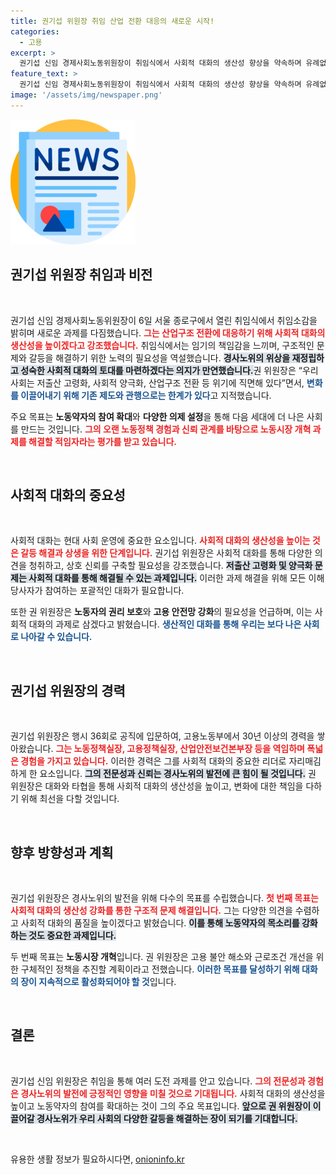 ```yaml
---
title: 권기섭 위원장 취임 산업 전환 대응의 새로운 시작!
categories:
  - 고용
excerpt: >
  권기섭 신임 경제사회노동위원장이 취임식에서 사회적 대화의 생산성 향상을 약속하며 유례없는 위기 극복을 다짐했습니다. 그는 노동약자의 참여 확대와 다양한 의제를 통해 더 나은 사회를 만들겠다고 밝혔습니다.
feature_text: >
  권기섭 신임 경제사회노동위원장이 취임식에서 사회적 대화의 생산성 향상을 약속하며 유례없는 위기 극복을 다짐했습니다. 그는 노동약자의 참여 확대와 다양한 의제를 통해 더 나은 사회를 만들겠다고 밝혔습니다.
image: '/assets/img/newspaper.png'
---
```


<p><img src="/assets/img/newspaper.png" alt="kimp 속보" /></p>

<h2 data-ke-size="size26">권기섭 위원장 취임과 비전</h2>

<p data-ke-size="size16">&nbsp;</p>

<p>권기섭 신임 경제사회노동위원장이 6일 서울 종로구에서 열린 취임식에서 취임소감을 밝히며 새로운 과제를 다짐했습니다. <b><span style="color: #ee2323;">그는 산업구조 전환에 대응하기 위해 사회적 대화의 생산성을 높이겠다고 강조했습니다.</span></b> 취임식에서는 임기의 책임감을 느끼며, 구조적인 문제와 갈등을 해결하기 위한 노력의 필요성을 역설했습니다. <b><span style="background-color: #21538527;">경사노위의 위상을 재정립하고 성숙한 사회적 대화의 토대를 마련하겠다는 의지가 만연했습니다.</span></b>권 위원장은 “우리 사회는 저출산 고령화, 사회적 양극화, 산업구조 전환 등 위기에 직면해 있다”면서, <b><span style="color: #1a5490;">변화를 이끌어내기 위해 기존 제도와 관행으로는 한계가 있다</span></b>고 지적했습니다. </p>

<p>주요 목표는 <b>노동약자의 참여 확대</b>와 <b>다양한 의제 설정</b>을 통해 다음 세대에 더 나은 사회를 만드는 것입니다. <b><span style="color: #ee2323;">그의 오랜 노동정책 경험과 신뢰 관계를 바탕으로 노동시장 개혁 과제를 해결할 적임자라는 평가를 받고 있습니다.</span></b> </p>

<p data-ke-size="size16">&nbsp;</p>

<h2 data-ke-size="size26">사회적 대화의 중요성</h2>

<p data-ke-size="size16">&nbsp;</p>

<p>사회적 대화는 현대 사회 운영에 중요한 요소입니다. <b><span style="color: #ee2323;">사회적 대화의 생산성을 높이는 것은 갈등 해결과 상생을 위한 단계입니다.</span></b> 권기섭 위원장은 사회적 대화를 통해 다양한 의견을 청취하고, 상호 신뢰를 구축할 필요성을 강조했습니다. <b><span style="background-color: #21538527;">저출산 고령화 및 양극화 문제는 사회적 대화를 통해 해결될 수 있는 과제입니다.</span></b> 이러한 과제 해결을 위해 모든 이해당사자가 참여하는 포괄적인 대화가 필요합니다.</p>

<p>또한 권 위원장은 <b>노동자의 권리 보호</b>와 <b>고용 안전망 강화</b>의 필요성을 언급하며, 이는 사회적 대화의 과제로 삼겠다고 밝혔습니다. <b><span style="color: #1a5490;">생산적인 대화를 통해 우리는 보다 나은 사회로 나아갈 수 있습니다.</span></b></p>

<p data-ke-size="size16">&nbsp;</p>

<h2 data-ke-size="size26">권기섭 위원장의 경력</h2>

<p data-ke-size="size16">&nbsp;</p>

<p>권기섭 위원장은 행시 36회로 공직에 입문하여, 고용노동부에서 30년 이상의 경력을 쌓아왔습니다. <b><span style="color: #ee2323;">그는 노동정책실장, 고용정책실장, 산업안전보건본부장 등을 역임하며 폭넓은 경험을 가지고 있습니다.</span></b> 이러한 경력은 그를 사회적 대화의 중요한 리더로 자리매김하게 한 요소입니다. <b><span style="background-color: #21538527;">그의 전문성과 신뢰는 경사노위의 발전에 큰 힘이 될 것입니다.</span></b> 권 위원장은 대화와 타협을 통해 사회적 대화의 생산성을 높이고, 변화에 대한 책임을 다하기 위해 최선을 다할 것입니다.</p>

<p data-ke-size="size16">&nbsp;</p>

<h2 data-ke-size="size26">향후 방향성과 계획</h2>

<p data-ke-size="size16">&nbsp;</p>

<p>권기섭 위원장은 경사노위의 발전을 위해 다수의 목표를 수립했습니다. <b><span style="color: #ee2323;">첫 번째 목표는 사회적 대화의 생산성 강화를 통한 구조적 문제 해결입니다.</span></b> 그는 다양한 의견을 수렴하고 사회적 대화의 품질을 높이겠다고 밝혔습니다. <b><span style="background-color: #21538527;">이를 통해 노동약자의 목소리를 강화하는 것도 중요한 과제입니다.</span></b> </p>

<p>두 번째 목표는 <b>노동시장 개혁</b>입니다. 권 위원장은 고용 불안 해소와 근로조건 개선을 위한 구체적인 정책을 추진할 계획이라고 전했습니다. <b><span style="color: #1a5490;">이러한 목표를 달성하기 위해 대화의 장이 지속적으로 활성화되어야 할 것</span></b>입니다. </p>

<p data-ke-size="size16">&nbsp;</p>

<h2 data-ke-size="size26">결론</h2>

<p data-ke-size="size16">&nbsp;</p>

<p>권기섭 신임 위원장은 취임을 통해 여러 도전 과제를 안고 있습니다. <b><span style="color: #ee2323;">그의 전문성과 경험은 경사노위의 발전에 긍정적인 영향을 미칠 것으로 기대됩니다.</span></b> 사회적 대화의 생산성을 높이고 노동약자의 참여를 확대하는 것이 그의 주요 목표입니다. <b><span style="background-color: #21538527;">앞으로 권 위원장이 이끌어갈 경사노위가 우리 사회의 다양한 갈등을 해결하는 장이 되기를 기대합니다.</span></b> </p>

<p data-ke-size="size16">&nbsp;</p> 
유용한 생활 정보가 필요하시다면, <a href="https://onioninfo.kr" rel="dofollow">onioninfo.kr</a>


